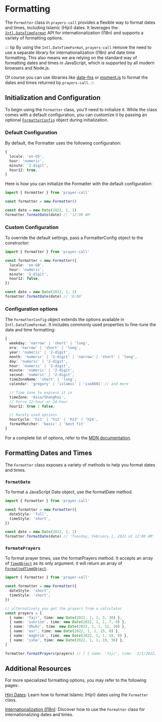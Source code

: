 # Formatting

The `Formatter` class in `prayers-call` provides a flexible way to format dates and times, including Islamic (Hijri) dates. It leverages the [`Intl.DateTimeFormat`](https://developer.mozilla.org/en-US/docs/Web/JavaScript/Reference/Global_Objects/Intl/DateTimeFormat) API for internationalization (I18n) and supports a variety of formatting options.

::: tip
By using the `Intl.DateTimeFormat`, `prayers-call` remove the need to use a separate library for internationalization (I18n) and date time formatting. This also means we are relying on the standard way of formatting dates and times in JavaScript, which is supported by all modern browsers and Node.js.

Of course you can use libraries like [date-fns](https://date-fns.org/) or [moment.js](https://momentjs.com/) to format the dates and times returned by `prayers-call`.
:::

## Initialization and Configuration

To begin using the `Formatter` class, you'll need to initialize it. While the class comes with a default configuration, you can customize it by passing an optional [`FormatterConfig`](../api.md#formatterconfig) object during initialization.

### Default Configuration

By default, the Formatter uses the following configuration:

```ts
{
  locale: 'en-US',
  hour: 'numeric',
  minute: '2-digit',
  hour12: true,
}
```

Here is how you can initialize the Formatter with the default configuration:

```ts
import { Formatter } from 'prayer-call'

const formatter = new Formatter()

const date = new Date(2022, 1, 1)
formatter.formatDate(date) // '12:00 AM'
```

### Custom Configuration

To override the default settings, pass a FormatterConfig object to the constructor:

```ts
import { Formatter } from 'prayer-call'

const formatter = new Formatter({
  locale: 'en-GB',
  hour: 'numeric',
  minute: '2-digit',
  hour12: false,
})

const date = new Date(2022, 1, 1)
formatter.formatDate(date) // '0:00'
```

### Configuration options

The `FormatterConfig` object extends the options available in `Intl.DateTimeFormat`. It includes commonly used properties to fine-tune the date and time formatting:

```ts
{
  weekday: 'narrow' | 'short' | 'long',
  era: 'narrow' | 'short' | 'long',
  year: 'numeric' | '2-digit',
  month: 'numeric' | '2-digit' | 'narrow' | 'short' | 'long',
  day: 'numeric' | '2-digit',
  hour: 'numeric' | '2-digit',
  minute: 'numeric' | '2-digit',
  second: 'numeric' | '2-digit',
  timeZoneName: 'short' | 'long',
  calendar: 'gregory' | 'islamic' | 'iso8601' // and more

  // Time zone to express it in
  timeZone: 'Asia/Shanghai',
  // Force 12-hour or 24-hour
  hour12: true | false,

  // Rarely-used options
  hourCycle: 'h11' | 'h12' | 'h23' | 'h24',
  formatMatcher: 'basic' | 'best fit'
}
```

For a complete list of options, refer to the [MDN documentation](https://developer.mozilla.org/en-US/docs/Web/JavaScript/Reference/Global_Objects/Intl/DateTimeFormat/DateTimeFormat).

## Formatting Dates and Times

The `Formatter` class exposes a variety of methods to help you format dates and times.

### `formatDate`

To format a JavaScript Date object, use the formatDate method.

```ts
import { Formatter } from 'prayer-call'

const formatter = new Formatter({
  dateStyle: 'full',
  timeStyle: 'short',
})

const date = new Date(2022, 1, 1)
formatter.formatDate(date) // 'Tuesday, February 1, 2022 at 12:00 AM'
```

### `formatePrayers`

To format prayer times, use the formatPrayers method. It accepts an array of [`TimeObject`](../api.md#timeobject) as its only argument. it will return an array of [`FormattedTimeObject`](../api.md#formattedtimeobject).

```ts
import { Formatter } from 'prayer-call'

const formatter = new Formatter({
  dateStyle: 'short',
  timeStyle: 'short',
})

// alternatively you get the prayers from a calculator
const prayers = [
  { name: 'fajr', time: new Date(2022, 1, 1, 5, 30) },
  { name: 'sunrise', time: new Date(2022, 1, 1, 7, 0) },
  { name: 'dhuhr', time: new Date(2022, 1, 1, 12, 30) },
  { name: 'asr', time: new Date(2022, 1, 1, 15, 0) },
  { name: 'maghrib', time: new Date(2022, 1, 1, 18, 0) },
  { name: 'isha', time: new Date(2022, 1, 1, 19, 30) },
]

formatter.formatPrayers(prayers) // [ { name: 'fajr', time: '2/1/2022, 5:30 AM' }, ... ]
```

## Additional Resources

For more specialized formatting options, you may refer to the following pages:

[Hijri Dates](./hijri.md): Learn how to format Islamic (Hijri) dates using the `Formatter` class.

[Internationalization (I18n)](./i18n.md): Discover how to use the `Formatter` class for internationalizing dates and times.
